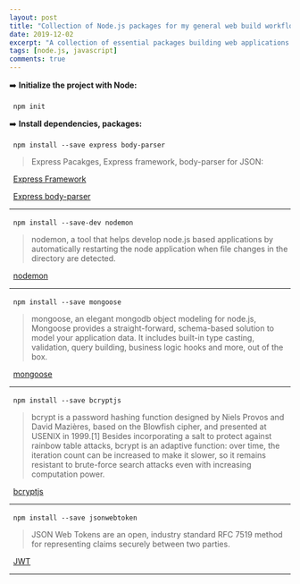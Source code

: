 ```yaml
---
layout: post
title: "Collection of Node.js packages for my general web build workflow"
date: 2019-12-02
excerpt: "A collection of essential packages building web applications with node.js"
tags: [node.js, javascript]
comments: true
---
```


:arrow_right: **Initialize the project with Node:**

&ensp;`npm init`

:arrow_right: **Install dependencies, packages:**

&ensp;`npm install --save express body-parser`

> Express Pacakges, Express framework, body-parser for JSON:

&ensp;[Express Framework](https://expressjs.com/)

&ensp;[Express body-parser](https://expressjs.com/en/resources/middleware/body-parser.html)

---

&ensp;`npm install --save-dev nodemon`

> nodemon, a tool that helps develop node.js based applications by automatically restarting the node application when file changes in the directory are detected.

&ensp;[nodemon](https://nodemon.io/)

---

&ensp;`npm install --save mongoose`

> mongoose, an elegant mongodb object modeling for node.js, Mongoose provides a straight-forward, schema-based solution to model your application data. It includes built-in type casting, validation, query building, business logic hooks and more, out of the box.

&ensp;[mongoose](https://mongoosejs.com/)

---
&ensp;`npm install --save bcryptjs `

> bcrypt is a password hashing function designed by Niels Provos and David Mazières, based on the Blowfish cipher, and presented at USENIX in 1999.[1] Besides incorporating a salt to protect against rainbow table attacks, bcrypt is an adaptive function: over time, the iteration count can be increased to make it slower, so it remains resistant to brute-force search attacks even with increasing computation power.

&ensp;[bcryptjs](https://www.npmjs.com/package/bcryptjs)

---

&ensp;`npm install --save jsonwebtoken `

> JSON Web Tokens are an open, industry standard RFC 7519 method for representing claims securely between two parties.

&ensp;[JWT](https://jwt.io/)

---